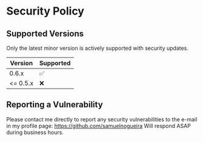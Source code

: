 # Security Policy

## Supported Versions

Only the latest minor version is actively supported with security updates.

| Version | Supported          |
| ------- | ------------------ |
| 0.6.x   | :white_check_mark: |
| <= 0.5.x | :x:               |

## Reporting a Vulnerability

Please contact me directly to report any security vulnerabilities to the e-mail in my profile page: https://github.com/samuelnogueira
Will respond ASAP during business hours.

